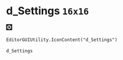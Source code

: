 # d_Settings `16x16`
<img src="/img/d_Settings.png" width=16 height=16>

``` CSharp
EditorGUIUtility.IconContent("d_Settings")
```
```
d_Settings
```

